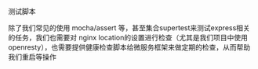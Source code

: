 测试脚本

除了我们常见的使用 mocha/assert 等，甚至集合supertest来测试express相关的任务，我们也需要对 nginx location的设置进行检查（尤其是我们项目中使用 openresty），也需要提供健康检查脚本给微服务框架来做定期的检查，从而帮助我们重启等操作

